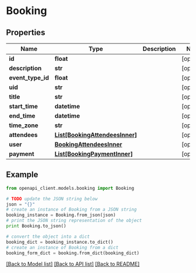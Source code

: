 # Booking


## Properties

Name | Type | Description | Notes
------------ | ------------- | ------------- | -------------
**id** | **float** |  | [optional] 
**description** | **str** |  | [optional] 
**event_type_id** | **float** |  | [optional] 
**uid** | **str** |  | [optional] 
**title** | **str** |  | [optional] 
**start_time** | **datetime** |  | [optional] 
**end_time** | **datetime** |  | [optional] 
**time_zone** | **str** |  | [optional] 
**attendees** | [**List[BookingAttendeesInner]**](BookingAttendeesInner.md) |  | [optional] 
**user** | [**BookingAttendeesInner**](BookingAttendeesInner.md) |  | [optional] 
**payment** | [**List[BookingPaymentInner]**](BookingPaymentInner.md) |  | [optional] 

## Example

```python
from openapi_client.models.booking import Booking

# TODO update the JSON string below
json = "{}"
# create an instance of Booking from a JSON string
booking_instance = Booking.from_json(json)
# print the JSON string representation of the object
print Booking.to_json()

# convert the object into a dict
booking_dict = booking_instance.to_dict()
# create an instance of Booking from a dict
booking_form_dict = booking.from_dict(booking_dict)
```
[[Back to Model list]](../README.md#documentation-for-models) [[Back to API list]](../README.md#documentation-for-api-endpoints) [[Back to README]](../README.md)


